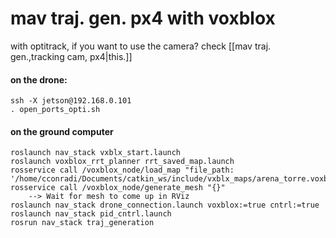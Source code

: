 # mav traj. gen. px4 with voxblox

with optitrack, if you want to use the camera? check [[mav traj. gen.,tracking cam, px4|this.]]

#### on the drone:
```jade
ssh -X jetson@192.168.0.101
. open_ports_opti.sh
```

#### on the ground computer
```jade
roslaunch nav_stack vxblx_start.launch
roslaunch voxblox_rrt_planner rrt_saved_map.launch
rosservice call /voxblox_node/load_map "file_path: '/home/cconradi/Documents/catkin_ws/include/vxblx_maps/arena_torre.voxblox'" 
rosservice call /voxblox_node/generate_mesh "{}" 
	--> Wait for mesh to come up in RViz
roslaunch nav_stack drone_connection.launch voxblox:=true cntrl:=true
roslaunch nav_stack pid_cntrl.launch
rosrun nav_stack traj_generation

```


